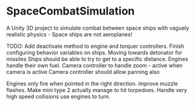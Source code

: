 # SpaceCombatSimulation
A Unity 3D project to simulate combat between space ships with vaguely realistic physics - Space ships are not aeroplanes!

TODO:
Add deactivate method to engine and torquer controllers.
Finish configuring behavior variables on ships.
Moving towards detonator for missiles
Ships should be able to try to get to a specific distance.
Engines handle their own fuel.
Camera controller to handle zoom - active when camera is active
Camera controller should allow panning also

Engines only fire when pointed in the right direction.
improve muzzle flashes.
Make mini type 2 actually manage to hit torpedoes.
Handle very high speed collisions
use engines to turn.